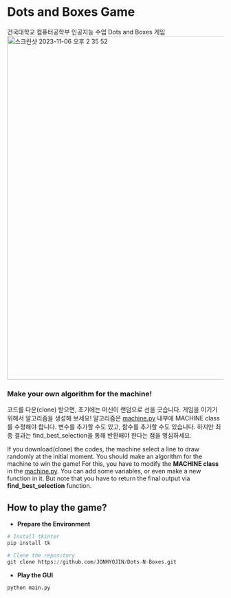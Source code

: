 # Dots and Boxes Game
건국대학교 컴퓨터공학부 인공지능 수업 Dots and Boxes 게임
<img width="799" alt="스크린샷 2023-11-06 오후 2 35 52" src="https://github.com/JONHYOJIN/Dots-N-Boxes/assets/82302700/9e108ba7-cf00-4403-818c-2672d7b37d23">

### Make your own algorithm for the machine!

코드를 다운(clone) 받으면, 초기에는 머신이 랜덤으로 선을 긋습니다.
게임을 이기기 위해서 알고리즘을 생성해 보세요!
알고리즘은 [machine.py](https://github.com/JONHYOJIN/Dots-N-Boxes/blob/main/machine.py) 내부에 MACHINE class를 수정해야 합니다.
변수를 추가할 수도 있고, 함수를 추가할 수도 있습니다.
하지만 최종 결과는 find_best_selection을 통해 반환해야 한다는 점을 명심하세요.

If you download(clone) the codes, the machine select a line to draw randomly at the initial moment.
You should make an algorithm for the machine to win the game!
For this, you have to modify the **MACHINE class** in the [machine.py](https://github.com/JONHYOJIN/Dots-N-Boxes/blob/main/machine.py).
You can add some variables, or even make a new function in it.
But note that you have to return the final output via **find_best_selection** function.

## How to play the game?

- **Prepare the Environment**

```python
# Install tkinter
pip install tk

# Clone the repository
git clone https://github.com/JONHYOJIN/Dots-N-Boxes.git
```

- **Play the GUI**

```python
python main.py
```
